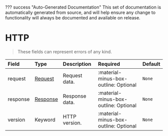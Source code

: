 ??? success "Auto-Generated Documentation"
    This set of documentation is automatically generated from source, and will help ensure any change to functionality will always be documented and available on release.

# HTTP

> These fields can represent errors of any kind.

| Field | Type | Description | Required | Default |
| :--- | :--- | :--- | :--- | :--- |
| request | [Request](/howler-docs/odm/class/request) | Request data. | :material-minus-box-outline: Optional | `None` |
| response | [Response](/howler-docs/odm/class/response) | Response data. | :material-minus-box-outline: Optional | `None` |
| version | Keyword | HTTP version. | :material-minus-box-outline: Optional | `None` |
